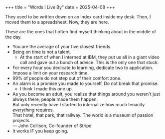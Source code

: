 +++
title = "Words I Live By"
date = 2025-04-08
+++


They used to be written down on an index card inside my desk. Then, I moved them to a spreadsheet. Now, they are here.

These are the ones that I often find myself thinking about in the middle of the day.

 - You are the average of your five closest friends.
 - Being on time is not a talent.
   - At the start of when I interned at IBM, they put us all in a giant video call and gave out a bunch of advice. This is the only one that stuck.
 - For every hour you dedicate to learning, dedicate two to application. Impose a limit on your research time.
 - 99% of people do not step out of their comfort zone.
 - An alarm is a promise you made to yourself. Do not break that promise.
   - I think I made this one up.
 - As you become an adult, you realize that things around you weren't just always there; people made them happen.  
   But only recently have I started to internalize how much tenacity *everything* requires.  
   That hotel, that park, that railway. The world is a museum of passion projects.  
   — John Collison, Co-founder of Stripe
 - It works IF you keep going.
